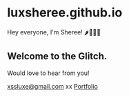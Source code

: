 # luxsheree.github.io
Hey everyone, I'm Sheree! 🌶️👩🏻‍💻
<H2>Welcome to the Glitch.</H2> 
<p>Would love to hear from you!</p> 
<a href="mailto: xssluxe@gmail.com">xssluxe@gmail.com</a> 
xx 
<a href="https://luxsheree.github.io"> Portfolio </a>

